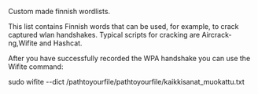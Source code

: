 Custom made finnish wordlists.

This list contains Finnish words that can be used, for example, to crack captured wlan handshakes.
Typical scripts for cracking are Aircrack-ng,Wifite and Hashcat.



After you have successfully recorded the WPA handshake you can use the Wifite command:

sudo wifite --dict /pathtoyourfile/pathtoyourfile/kaikkisanat_muokattu.txt

